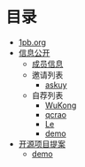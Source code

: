 # 目录

* [1pb.org](README.md)
* [信息公开](disclosure.md)
  * [成员信息](disclosure/members.md)
  * 邀请列表
    * [askuy](disclosure/invitations/askuy.md)
  * 自荐列表
    * [WuKong](disclosure/self-recommandations/WuKong.md)
    * [qcrao](disclosure/self-recommandations/qcrao.md)
    * [Le](disclosure/self-recommandations/Le.md)
    * [demo](disclosure/self-recommandations/demo.md)
* [开源项目提案](open-source-project-proposals.md)
  * [demo](proposals/demo.md)



